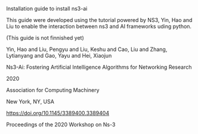 Installation guide to install ns3-ai 

This guide were developed using the tutorial powered by NS3, Yin, Hao and Liu to enable the interaction between ns3 and AI frameworks uding python.

(This guide is not finnished yet)

Yin, Hao and Liu, Pengyu and Liu, Keshu and Cao, Liu and Zhang, Lytianyang and Gao, Yayu and Hei, Xiaojun

Ns3-Ai: Fostering Artificial Intelligence Algorithms for Networking Research

2020

Association for Computing Machinery

New York, NY, USA

https://doi.org/10.1145/3389400.3389404

Proceedings of the 2020 Workshop on Ns-3
  
